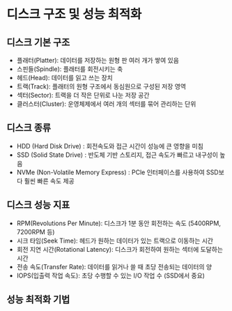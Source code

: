 # 디스크 구조 및 성능 최적화 
## 디스크 기본 구조
- 플래터(Platter): 데이터를 저장하는 원형 판 여러 개가 쌓여 있음
- 스핀들(Spindle): 플래터를 회전시키는 축
- 헤드(Head): 데이터를 읽고 쓰는 장치
- 트랙(Track): 플래터의 원형 구조에서 동심원으로 구성된 저장 영역
- 섹터(Sector): 트랙을 더 작은 단위로 나눈 저장 공간
- 클러스터(Cluster): 운영체제에서 여러 개의 섹터를 묶어 관리하는 단위

## 디스크 종류 
- HDD (Hard Disk Drive) : 회전속도와 접근 시간이 성능에 큰 영향을 미침
- SSD (Solid State Drive) : 반도체 기반 스토리지, 접근 속도가 빠르고 내구성이 높음 
- NVMe (Non-Volatile Memory Express) : PCle 인터페이스를 사용하여 SSD보다 훨씬 빠른 속도 제공  

## 디스크 성능 지표 
- RPM(Revolutions Per Minute): 디스크가 1분 동안 회전하는 속도 (5400RPM, 7200RPM 등)
- 시크 타임(Seek Time): 헤드가 원하는 데이터가 있는 트랙으로 이동하는 시간
- 회전 지연 시간(Rotational Latency): 디스크가 회전하여 원하는 섹터에 도달하는 시간
- 전송 속도(Transfer Rate): 데이터를 읽거나 쓸 때 초당 전송되는 데이터의 양
- IOPS(입출력 작업 속도): 초당 수행할 수 있는 I/O 작업 수 (SSD에서 중요)

## 성능 최적화 기법 
